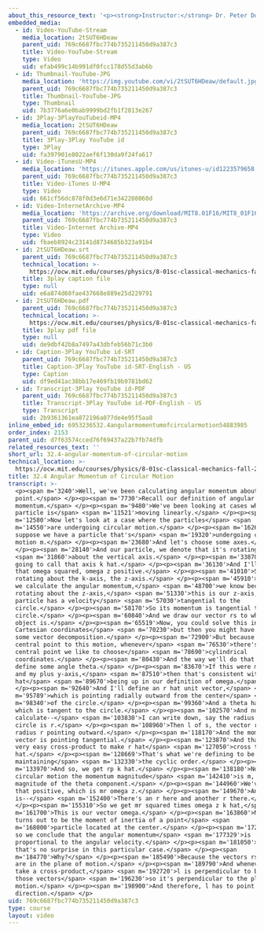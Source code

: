 ```yaml
---
about_this_resource_text: '<p><strong>Instructor:</strong> Dr. Peter Dourmashkin</p>'
embedded_media:
  - id: Video-YouTube-Stream
    media_location: 2tSUT6HDeaw
    parent_uid: 769c6687fbc774b735211450d9a387c3
    title: Video-YouTube-Stream
    type: Video
    uid: efab499c14b991df0fcc178d55d3ab6b
  - id: Thumbnail-YouTube-JPG
    media_location: 'https://img.youtube.com/vi/2tSUT6HDeaw/default.jpg'
    parent_uid: 769c6687fbc774b735211450d9a387c3
    title: Thumbnail-YouTube-JPG
    type: Thumbnail
    uid: 7b3776a6e0bab9999bd2fb1f2813e267
  - id: 3Play-3PlayYouTubeid-MP4
    media_location: 2tSUT6HDeaw
    parent_uid: 769c6687fbc774b735211450d9a387c3
    title: 3Play-3Play YouTube id
    type: 3Play
    uid: fa397901e8022aef6f130da9f24fa617
  - id: Video-iTunesU-MP4
    media_location: 'https://itunes.apple.com/us/itunes-u/id1223579658'
    parent_uid: 769c6687fbc774b735211450d9a387c3
    title: Video-iTunes U-MP4
    type: Video
    uid: 661cf56dc878f0d3e6d71e342208060d
  - id: Video-InternetArchive-MP4
    media_location: 'https://archive.org/download/MIT8.01F16/MIT8_01F16_L32v04_360p.mp4'
    parent_uid: 769c6687fbc774b735211450d9a387c3
    title: Video-Internet Archive-MP4
    type: Video
    uid: fbaeb8924c23141d8734685b323a91b4
  - id: 2tSUT6HDeaw.srt
    parent_uid: 769c6687fbc774b735211450d9a387c3
    technical_location: >-
      https://ocw.mit.edu/courses/physics/8-01sc-classical-mechanics-fall-2016/week-11-angular-momentum/32.4-angular-momentum-of-circular-motion/32.4-angular-momentum-of-circular-motion/2tSUT6HDeaw.srt
    title: 3play caption file
    type: null
    uid: e6a874d60fae437668e889e25d229791
  - id: 2tSUT6HDeaw.pdf
    parent_uid: 769c6687fbc774b735211450d9a387c3
    technical_location: >-
      https://ocw.mit.edu/courses/physics/8-01sc-classical-mechanics-fall-2016/week-11-angular-momentum/32.4-angular-momentum-of-circular-motion/32.4-angular-momentum-of-circular-motion/2tSUT6HDeaw.pdf
    title: 3play pdf file
    type: null
    uid: de9dbf42b8a7497a43dbfeb56b71c3b0
  - id: Caption-3Play YouTube id-SRT
    parent_uid: 769c6687fbc774b735211450d9a387c3
    title: Caption-3Play YouTube id-SRT-English - US
    type: Caption
    uid: df9ed41ac38bb17e469fb19b9781bd62
  - id: Transcript-3Play YouTube id-PDF
    parent_uid: 769c6687fbc774b735211450d9a387c3
    title: Transcript-3Play YouTube id-PDF-English - US
    type: Transcript
    uid: 2b9361361ea872196a077de4e95f5aa8
inline_embed_id: 6953236532.4angularmomentumofcircularmotion54883985
order_index: 2153
parent_uid: d7f63574cced76f69437a22b7fb74dfb
related_resources_text: ''
short_url: 32.4-angular-momentum-of-circular-motion
technical_location: >-
  https://ocw.mit.edu/courses/physics/8-01sc-classical-mechanics-fall-2016/week-11-angular-momentum/32.4-angular-momentum-of-circular-motion/32.4-angular-momentum-of-circular-motion
title: 32.4 Angular Momentum of Circular Motion
transcript: >-
  <p><span m='3240'>Well, we've been calculating angular momentum about a
  point.</span> </p><p><span m='7730'>Recall our definition of angular
  momentum.</span> </p><p><span m='9480'>We've been looking at cases where the
  particle is</span> <span m='11521'>moving linearly.</span> </p><p><span
  m='12580'>Now let's look at a case where the particles</span> <span
  m='14550'>are undergoing circular motion.</span> </p><p><span m='16260'>So
  suppose we have a particle that's</span> <span m='19320'>undergoing circular
  motion m.</span> </p><p><span m='23680'>And let's choose some axes.</span>
  </p><p><span m='28140'>And our particle, we denote that it's rotating</span>
  <span m='31860'>about the vertical axis.</span> </p><p><span m='33870'>I'm
  going to call that axis k hat.</span> </p><p><span m='36130'>And I'll make
  that omega squared, omega z positive.</span> </p><p><span m='41010'>So it's
  rotating about the k-axis, the z-axis.</span> </p><p><span m='45910'>Now, when
  we calculate the angular momentum,</span> <span m='48700'>we know because it's
  rotating about the z-axis,</span> <span m='51330'>this is our z-axis, that the
  particle has a velocity</span> <span m='57030'>tangential to the
  circle.</span> </p><p><span m='58170'>So its momentum is tangential to the
  circle.</span> </p><p><span m='60840'>And we draw our vector rs to where the
  object is.</span> </p><p><span m='65519'>Now, you could solve this in
  Cartesian coordinates</span> <span m='70230'>but then you might have to do
  some vector decomposition.</span> </p><p><span m='72900'>But because there's a
  central point to this motion, whenever</span> <span m='76530'>there's a
  central point we like to choose</span> <span m='78690'>cylindrical
  coordinates.</span> </p><p><span m='80430'>And the way we'll do that is we'll
  define some angle theta.</span> </p><p><span m='83670'>If this were my plus x
  and my plus y-axis,</span> <span m='87510'>then that's consistent with k
  hat</span> <span m='89670'>being up in our definition of omega.</span>
  </p><p><span m='92640'>And I'll define an r hat unit vector,</span> <span
  m='95789'>which is pointing radially outward from the center</span> <span
  m='98340'>of the circle.</span> </p><p><span m='99360'>And a theta hat vector,
  which is tangent to the circle.</span> </p><p><span m='102570'>And now I can
  calculate--</span> <span m='103830'>I can write down, say the radius of this
  circle is r.</span> </p><p><span m='108960'>Then l of s, the vector rs has
  radius r pointing outward.</span> </p><p><span m='118170'>And the momentum
  vector is pointing tangential.</span> </p><p><span m='123870'>And that's a
  very easy cross-product to make r hat</span> <span m='127050'>cross theta
  hat.</span> </p><p><span m='128669'>That's what we're defining to be k hat,
  maintaining</span> <span m='132330'>the cyclic order.</span> </p><p><span
  m='133970'>And so, we get rp k hat.</span> </p><p><span m='138180'>Now for
  circular motion the momentum magnitude</span> <span m='142410'>is m, the
  magnitude of the theta component.</span> </p><p><span m='144960'>We've made
  that positive, which is mr omega z.</span> </p><p><span m='149670'>And so ls
  is--</span> <span m='152400'>There's an r here and another r there.</span>
  </p><p><span m='155310'>So we get mr squared times omega z k hat,</span> <span
  m='161700'>This is our vector omega.</span> </p><p><span m='163860'>Now this
  turns out to be the moment of inertia of a point</span> <span
  m='168000'>particle located at the center.</span> </p><p><span m='172530'>And
  so we conclude that the angular momentum</span> <span m='177329'>is
  proportional to the angular velocity.</span> </p><p><span m='181050'>Now,
  that's no surprise in this particular case.</span> </p><p><span
  m='184770'>Why?</span> </p><p><span m='185490'>Because the vectors rs and p
  are in the plane of motion.</span> </p><p><span m='189790'>And whenever you
  take a cross-product,</span> <span m='192720'>l is perpendicular to both of
  those vectors</span> <span m='196230'>so it's perpendicular to the plane of
  motion.</span> </p><p><span m='198900'>And therefore, l has to point in the z
  direction.</span> </p>
uid: 769c6687fbc774b735211450d9a387c3
type: course
layout: video
---
```

